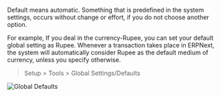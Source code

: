 Default means automatic. Something that is predefined in the system settings,
occurs without change or effort, if you do not choose another option.

For example, If you deal in the currency-Rupee, you can set your default
global setting as Rupee. Whenever a transaction takes place in ERPNext, the
system will automatically consider Rupee as the default medium of currency,
unless you specify otherwise.

> Setup > Tools > Global Settings/Defaults

![Global Defaults](files/global-defaults.png)

